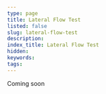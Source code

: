 ```yaml
---
type: page
title: Lateral Flow Test
listed: false
slug: lateral-flow-test
description: 
index_title: Lateral Flow Test
hidden: 
keywords: 
tags: 
---
```


Coming soon